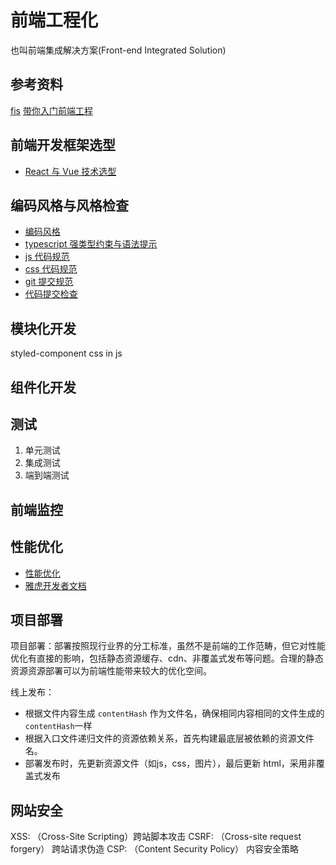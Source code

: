 # 前端工程化
也叫前端集成解决方案(Front-end Integrated Solution)

## 参考资料
[fis](https://github.com/fouber/blog)
[带你入门前端工程](https://woai3c.gitee.io/introduction-to-front-end-engineering/02.html#%E4%BB%A3%E7%A0%81%E8%A7%84%E8%8C%83)


## 前端开发框架选型
- [React 与 Vue 技术选型](https://mp.weixin.qq.com/s?__biz=MzAxODcyNjEzNQ==&idx=3&mid=2247571219&sn=77d2e326bd8039bafd47eaf4b4577a9d)


## 编码风格与风格检查
- [编码风格](./code-style.md)
- [typescript 强类型约束与语法提示](./ts.md)
- [js 代码规范](./eslint.md)
- [css 代码规范](./stylelint.md)
- [git 提交规范](./git.md)
- [代码提交检查](./code-test.md)


## 模块化开发
styled-component
css in js


## 组件化开发


## 测试
1. 单元测试
2. 集成测试
3. 端到端测试


## 前端监控


## 性能优化
- [性能优化](./performance.md)
- [雅虎开发者文档](https://developer.yahoo.com/performance/rules.html)


## 项目部署
项目部署：部署按照现行业界的分工标准，虽然不是前端的工作范畴，但它对性能优化有直接的影响，包括静态资源缓存、cdn、非覆盖式发布等问题。合理的静态资源资源部署可以为前端性能带来较大的优化空间。

线上发布：
- 根据文件内容生成 `contentHash` 作为文件名，确保相同内容相同的文件生成的`contentHash`一样
- 根据入口文件递归文件的资源依赖关系，首先构建最底层被依赖的资源文件名。
- 部署发布时，先更新资源文件（如js，css，图片），最后更新 html，采用非覆盖式发布


## 网站安全
XSS: （Cross-Site Scripting）跨站脚本攻击
CSRF: （Cross-site request forgery） 跨站请求伪造
CSP: （Content Security Policy） 内容安全策略